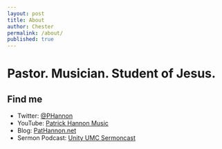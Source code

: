 ```yaml
---
layout: post
title: About
author: Chester
permalink: /about/
published: true
---
```

# Pastor. Musician. Student of Jesus.

## Find me
- Twitter: [@PHannon](https://twitter.com/PHannon)
- YouTube: [Patrick Hannon Music](https://www.youtube.com/PatrickHannonMusic)
- Blog: [PatHannon.net](https://PatHannon.net)
- Sermon Podcast: [Unity UMC Sermoncast](https://podcasts.apple.com/us/podcast/unity-umc-sermoncast/id1482290380)

